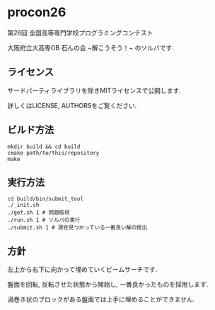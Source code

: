 # procon26
第26回 全国高等専門学校プログラミングコンテスト

大阪府立大高専OB 石んの会 ~解こうそう！~ のソルバです.

## ライセンス
サードパーティライブラリを除きMITライセンスで公開します.

詳しくはLICENSE, AUTHORSをご覧ください.
## ビルド方法
```
mkdir build && cd build
cmake path/to/this/repository
make
```

## 実行方法
```
cd build/bin/submit_tool
./_init.sh
./get.sh 1 # 問題取得
./run.sh 1 # ソルバの実行
./submit.sh 1 # 現在見つかっている一番良い解の提出
```

## 方針
左上から右下に向かって埋めていくビームサーチです.

盤面を回転, 反転させた状態から開始し, 一番良かったものを採用します.

渦巻き状のブロックがある盤面では上手に埋めることができません.
